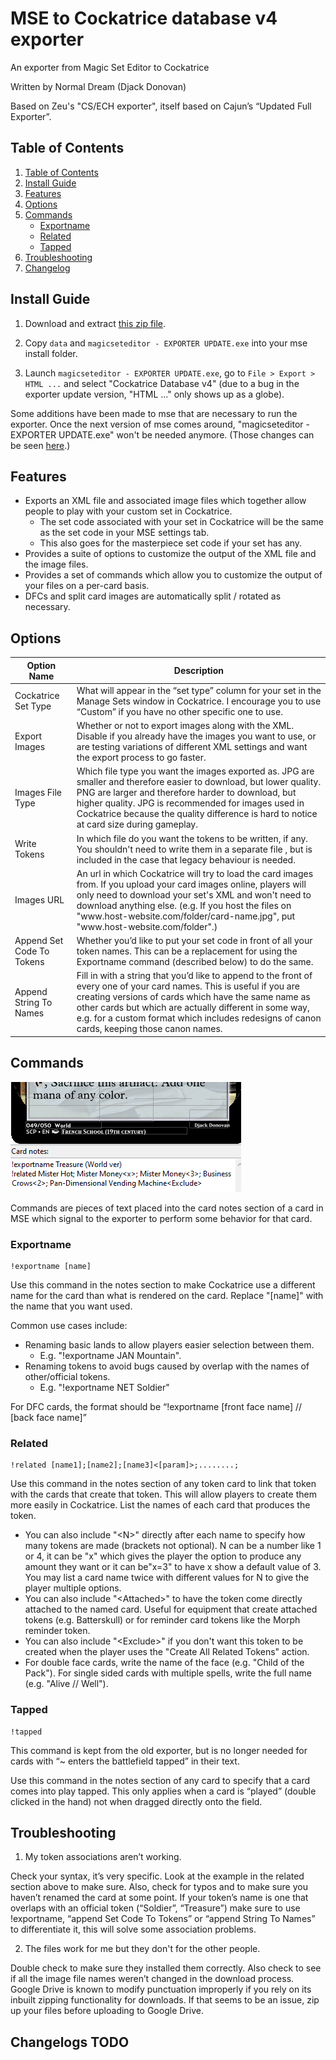 # MSE to Cockatrice database v4 exporter

An exporter from Magic Set Editor to Cockatrice

Written by Normal Dream (Djack Donovan)

Based on Zeu's "CS/ECH exporter", itself based on Cajun’s “Updated Full Exporter”.


<!-- TABLE OF CONTENTS -->
## Table of Contents
<ol>
  <li><a href="#table-of-contents">Table of Contents</a></li>
  <li><a href="#install-guide">Install Guide</a></li>
  <li><a href="#features">Features</a></li>
  <li><a href="#options">Options</a></li>
  <li>
    <a href="#commands">Commands</a>
    <ul>
      <li><a href="#exportname">Exportname</a></li>
      <li><a href="#related">Related</a></li>
      <li><a href="#tapped">Tapped</a></li>
    </ul>
  </li>
  <li><a href="#troubleshooting">Troubleshooting</a></li>
  <li><a href="#changelog">Changelog</a></li>
</ol>


<!-- INSTALL GUIDE -->
## Install Guide

1. Download and extract [this zip file](https://github.com/djackddonovan/mse-cockatrice-v4-exporter/archive/master.zip).

2. Copy `data` and `magicseteditor - EXPORTER UPDATE.exe` into your mse install folder.

3. Launch `magicseteditor - EXPORTER UPDATE.exe`, go to `File > Export > HTML ...` and select "Cockatrice Database v4" (due to a bug in the exporter update version, "HTML ..." only shows up as a globe).

Some additions have been made to mse that are necessary to run the exporter. Once the next version of mse comes around, "magicseteditor - EXPORTER UPDATE.exe" won't be needed anymore. (Those changes can be seen [here](https://github.com/twanvl/MagicSetEditor2/compare/master...djackddonovan:MagicSetEditor2:master).)

<!-- FEATURES -->
## Features

* Exports an XML file and associated image files which together allow people to play with your custom set in Cockatrice.
  * The set code associated with your set in Cockatrice will be the same as the set code in your MSE settings tab.
  * This also goes for the masterpiece set code if your set has any.
* Provides a suite of options to customize the output of the XML file and the image files.
* Provides a set of commands which allow you to customize the output of your files on a per-card basis.
* DFCs and split card images are automatically split / rotated as necessary.


<!-- OPTIONS -->
## Options

| Option Name                      | Description                                                      |
|----------------------------------|------------------------------------------------------------------|
| Cockatrice Set Type              | What will appear in the “set type” column for your set in the Manage Sets window in Cockatrice. I encourage you to use “Custom” if you have no other specific one to use. |
| Export Images                    | Whether or not to export images along with the XML. Disable if you already have the images you want to use, or are testing variations of different XML settings and want the export process to go faster. |
| Images File Type                 | Which file type you want the images exported as. JPG are smaller and therefore easier to download, but lower quality. PNG are larger and therefore harder to download, but higher quality. JPG is recommended for images used in Cockatrice because the quality difference is hard to notice at card size during gameplay. |
| Write Tokens                     | In which file do you want the tokens to be written, if any. You shouldn't need to write them in a separate file , but is included in the case that legacy behaviour is needed. |
| Images URL                       | An url in which Cockatrice will try to load the card images from. If you upload your card images online, players will only need to download your set's XML and won't need to download anything else. (e.g. If you host the files on "w<span>ww.</span>host-website.com/folder/card-name.jpg", put "w<span>ww.</span>host-website.com/folder".)
| Append Set Code To Tokens        | Whether you’d like to put your set code in front of all your token names. This can be a replacement for using the Exportname command (described below) to do the same. |
| Append String To Names           | Fill in with a string that you’d like to append to the front of every one of your card names. This is useful if you are creating versions of cards which have the same name as other cards but which are actually different in some way, e.g. for a custom format which includes redesigns of canon cards, keeping those canon names. |



<!-- COMMANDS -->
## Commands

<img src="data/magic-cockatrice-database-v4.mse-export-template/commands-doc.png" alt="Commands Example">

Commands are pieces of text placed into the card notes section of a card in MSE which signal to the exporter to perform some behavior for that card.

### Exportname
```
!exportname [name]
```

Use this command  in the notes section to make Cockatrice use a different name for the card than what is rendered on the card. Replace "\[name\]" with the name that you want used.

Common use cases include:
* Renaming basic lands to allow players easier selection between them.
  * E.g. "!exportname JAN Mountain".
* Renaming tokens to avoid bugs caused by overlap with the names of other/official tokens.
  * E.g. "!exportname NET Soldier"

For DFC cards, the format should be “!exportname \[front face name\] // \[back face name\]”


### Related

```
!related [name1];[name2];[name3]<[param]>;........;
```

Use this command in the notes section of any token card to link that token with the cards that create that token.
This will allow players to create them more easily in Cockatrice. List the names of each card that produces the token.
* You can also include "\<N\>" directly after each name to specify how many tokens are made (brackets not optional). N can be a number like 1 or 4, it can be "x" which gives the player the option to produce any amount they want or it can be"x=3" to have x show a default value of 3. You may list a card name twice with different values for N to give the player multiple options.
* You can also include "\<Attached\>" to have the token come directly attached to the named card. Useful for equipment that create attached tokens (e.g. Batterskull) or for reminder card tokens like the Morph reminder token.
* You can also include "\<Exclude\>" if you don't want this token to be created when the player uses the "Create All Related Tokens" action.
* For double face cards, write the name of the face (e.g. "Child of the Pack"). For single sided cards with multiple spells, write the full name (e.g. "Alive // Well").


### Tapped
```
!tapped
```

This command is kept from the old exporter, but is no longer needed for cards with “~ enters the battlefield tapped” in their text.

Use this command in the notes section of any card to specify that a card comes into play tapped. This only applies when a card is “played” (double clicked in the hand) not when dragged directly onto the field.

<!-- TROUBLESHOOTING -->
## Troubleshooting

1. My token associations aren’t working.

Check your syntax, it’s very specific. Look at the example in the related section above to make sure. Also, check for typos and to make sure you haven’t renamed the card at some point. If your token’s name is one that overlaps with an official token (“Soldier”, “Treasure”) make sure to use !exportname, “append Set Code To Tokens” or “append String To Names” to differentiate it, this will solve some association problems.

2. The files work for me but they don't for the other people.

Double check to make sure they installed them correctly. Also check to see if all the image file names weren’t changed in the download process. Google Drive is known to modify punctuation improperly if you rely on its inbuilt zipping functionality for downloads. If that seems to be an issue, zip up your files before uploading to Google Drive.

<!-- CHANGELOGS -->
## Changelogs TODO
